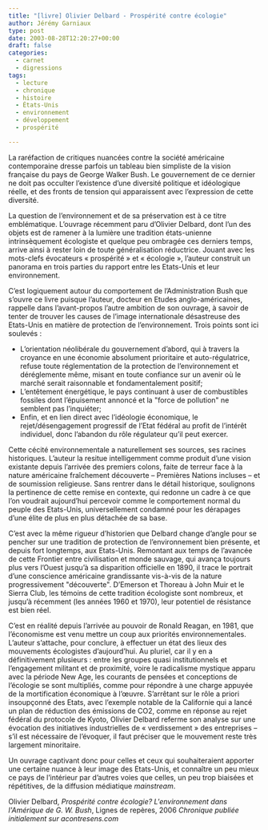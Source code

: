 ```yaml
---
title: "[livre] Olivier Delbard - Prospérité contre écologie"
author: Jérémy Garniaux
type: post
date: 2003-08-28T12:20:27+00:00
draft: false
categories:
  - carnet
  - digressions
tags:
  - lecture
  - chronique
  - histoire
  - États-Unis
  - environnement
  - développement
  - prospérité

---
```

La raréfaction de critiques nuancées contre la société américaine contemporaine dresse parfois un tableau bien simpliste de la vision française du pays de George Walker Bush. Le gouvernement de ce dernier ne doit pas occulter l’existence d’une diversité politique et idéologique réelle, et des fronts de tension qui apparaissent avec l’expression de cette diversité.

La question de l’environnement et de sa préservation est à ce titre emblématique. L’ouvrage récemment paru d’Olivier Delbard, dont l’un des objets est de ramener à la lumière une tradition états-unienne intrinsèquement écologiste et quelque peu ombragée ces derniers temps, arrive ainsi à rester loin de toute généralisation réductrice. Jouant avec les mots-clefs évocateurs « prospérité » et « écologie », l’auteur construit un panorama en trois parties du rapport entre les Etats-Unis et leur environnement.

C’est logiquement autour du comportement de l’Administration Bush que s’ouvre ce livre puisque l’auteur, docteur en Etudes anglo-américaines, rappelle dans l’avant-propos l’autre ambition de son ouvrage, à savoir de tenter de trouver les causes de l’image internationale désastreuse des Etats-Unis en matière de protection de l’environnement.
Trois points sont ici soulevés :
- L’orientation néolibérale du gouvernement d’abord, qui à travers la croyance en une économie absolument prioritaire et auto-régulatrice, refuse toute réglementation de la protection de l’environnement et déréglemente même, misant en toute confiance sur un avenir où le marché serait raisonnable et fondamentalement positif;
- L’entêtement énergétique, le pays continuant à user de combustibles fossiles dont l’épuisement annoncé et la "force de pollution" ne semblent pas l’inquiéter;
- Enfin, et en lien direct avec l’idéologie économique, le rejet/désengagement progressif de l’Etat fédéral au profit de l’intérêt individuel, donc l’abandon du rôle régulateur qu’il peut exercer.

Cette cécité environnementale a naturellement ses sources, ses racines historiques. L’auteur la resitue intelligemment comme produit d’une vision existante depuis l’arrivée des premiers colons, faite de terreur face à la nature américaine fraîchement découverte – Premières Nations incluses – et de soumission religieuse. Sans rentrer dans le détail historique, soulignons la pertinence de cette remise en contexte, qui redonne un cadre à ce que l’on voudrait aujourd’hui percevoir comme le comportement normal du peuple des Etats-Unis, universellement condamné pour les dérapages d’une élite de plus en plus détachée de sa base.

C’est avec la même rigueur d’historien que Delbard change d’angle pour se pencher sur une tradition de protection de l’environnement bien présente, et depuis fort longtemps, aux Etats-Unis. Remontant aux temps de l’avancée de cette Frontier entre civilisation et monde sauvage, qui avança toujours plus vers l’Ouest jusqu’à sa disparition officielle en 1890, il trace le portrait d’une conscience américaine grandissante vis-à-vis de la nature progressivement "découverte". D’Emerson et Thoreau à John Muir et le Sierra Club, les témoins de cette tradition écologiste sont nombreux, et jusqu’à récemment (les années 1960 et 1970), leur potentiel de résistance est bien réel.

C’est en réalité depuis l’arrivée au pouvoir de Ronald Reagan, en 1981, que l’économisme est venu mettre un coup aux priorités environnementales. L’auteur s’attache, pour conclure, à effectuer un état des lieux des mouvements écologistes d’aujourd’hui. Au pluriel, car il y en a définitivement plusieurs : entre les groupes quasi institutionnels et l’engagement militant et de proximité, voire le radicalisme mystique apparu avec la période New Age, les courants de pensées et conceptions de l’écologie se sont multipliés, comme pour répondre à une charge appuyée de la mortification économique à l’œuvre. S’arrêtant sur le rôle a priori insoupçonné des Etats, avec l’exemple notable de la Californie qui a lancé un plan de réduction des émissions de CO2, comme en réponse au rejet fédéral du protocole de Kyoto, Olivier Delbard referme son analyse sur une évocation des initiatives industrielles de « verdissement » des entreprises – s’il est nécessaire de l’évoquer, il faut préciser que le mouvement reste très largement minoritaire.

Un ouvrage captivant donc pour celles et ceux qui souhaiteraient apporter une certaine nuance à leur image des Etats-Unis, et connaître un peu mieux ce pays de l’intérieur par d’autres voies que celles, un peu trop biaisées et répétitives, de la diffusion médiatique *mainstream*.

Olivier Delbard, _Prospérité contre écologie? L'environnement dans l'Amérique de G. W. Bush_, Lignes de repères, 2006
_Chronique publiée initialement sur acontresens.com_